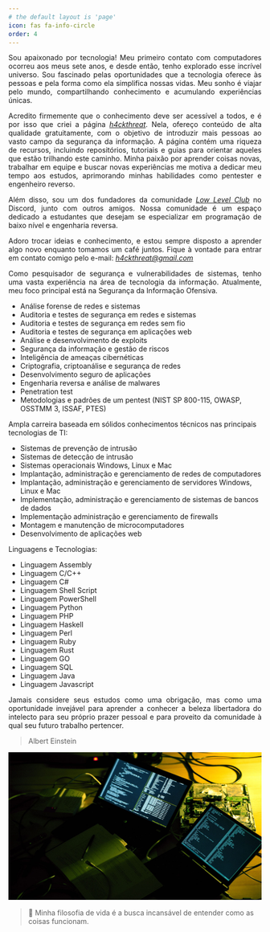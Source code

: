```yaml
---
# the default layout is 'page'
icon: fas fa-info-circle
order: 4
---
```


<p align="justify"> Sou apaixonado por tecnologia! Meu primeiro contato com computadores ocorreu aos meus sete anos, e desde então, tenho explorado esse incrível universo. Sou fascinado pelas oportunidades que a tecnologia oferece às pessoas e pela forma como ela simplifica nossas vidas. Meu sonho é viajar pelo mundo, compartilhando conhecimento e acumulando experiências únicas.</p>

<p align="justify"> Acredito firmemente que o conhecimento deve ser acessível a todos, e é por isso que criei a página <a href="https://www.instagram.com/h4ckthreat/"><i>h4ckthreat</i></a>. Nela, ofereço conteúdo de alta qualidade gratuitamente, com o objetivo de introduzir mais pessoas ao vasto campo da segurança da informação. A página contém uma riqueza de recursos, incluindo repositórios, tutoriais e guias para orientar aqueles que estão trilhando este caminho. Minha paixão por aprender coisas novas, trabalhar em equipe e buscar novas experiências me motiva a dedicar meu tempo aos estudos, aprimorando minhas habilidades como pentester e engenheiro reverso.</p>

<p align="justify"> Além disso, sou um dos fundadores da comunidade <a href="https://www.instagram.com/lowlevelclub/"><i>Low Level Club</i></a> no Discord, junto com outros amigos. Nossa comunidade é um espaço dedicado a estudantes que desejam se especializar em programação de baixo nível e engenharia reversa.</p>

<p align="justify">Adoro trocar ideias e conhecimento, e estou sempre disposto a aprender algo novo enquanto tomamos um café juntos. Fique à vontade para entrar em contato comigo pelo e-mail: <a href="mailto:h4ckthreat@gmail.com"><i>h4ckthreat@gmail.com</i></a></p>

<p align="justify"> Como pesquisador de segurança e vulnerabilidades de sistemas, tenho uma vasta experiência na área de tecnologia da informação. Atualmente, meu foco principal está na Segurança da Informação Ofensiva.</p>

- Análise forense de redes e sistemas
- Auditoria e testes de segurança em redes e sistemas
- Auditoria e testes de segurança em redes sem fio
- Auditoria e testes de segurança em aplicações web
- Análise e desenvolvimento de exploits
- Segurança da informação e gestão de riscos
- Inteligência de ameaças cibernéticas
- Criptografia, criptoanálise e segurança de redes 
- Desenvolvimento seguro de aplicações
- Engenharia reversa e análise de malwares
- Penetration test
- Metodologias e padrões de um pentest (NIST SP 800-115, OWASP, OSSTMM 3, ISSAF, PTES)

Ampla carreira baseada em sólidos conhecimentos técnicos nas principais tecnologias de TI:

- Sistemas de prevenção de intrusão
- Sistemas de detecção de intrusão
- Sistemas operacionais Windows, Linux e Mac
- Implantação, administração e gerenciamento de redes de computadores
- Implantação, administração e gerenciamento de servidores Windows, Linux e Mac
- Implementação, administração e gerenciamento de sistemas de bancos de dados
- Implementação administração e gerenciamento de firewalls
- Montagem e manutenção de microcomputadores
- Desenvolvimento de aplicações web

Linguagens e Tecnologias:
  
- Linguagem Assembly
- Linguagem C/C++
- Linguagem C#
- Linguagem Shell Script
- Linguagem PowerShell
- Linguagem Python
- Linguagem PHP
- Linguagem Haskell
- Linguagem Perl
- Linguagem Ruby
- Linguagem Rust
- Linguagem GO
- Linguagem SQL
- Linguagem Java
- Linguagem Javascript

<p align="justify"> Jamais considere seus estudos como uma obrigação, mas como uma oportunidade invejável para aprender a conhecer a beleza libertadora do intelecto para seu próprio prazer pessoal e para proveito da comunidade à qual seu futuro trabalho pertencer.</p>

> Albert Einstein

![image](/assets/img/about/h4ckthreat.jpg)

> 🧠 Minha filosofia de vida é a busca incansável de entender como as coisas funcionam.

